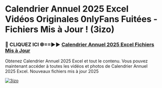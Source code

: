 # Calendrier Annuel 2025 Excel Vidéos Originales 0nlyFans Fuitées - Fichiers Mis à Jour ! (3izo)

<h3>🔴 CLIQUEZ ICI 🌐==►► <a href="https://tinyurl.com/2pmr4ezf" rel="nofollow">Calendrier Annuel 2025 Excel Fichiers Mis à Jour</a></h3>

Obtenez Calendrier Annuel 2025 Excel et tout le contenu. Vous pouvez maintenant accéder à toutes les vidéos et photos de Calendrier Annuel 2025 Excel. Nouveaux fichiers mis à jour 2025

[![3izo](https://i.imgur.com/6SNvagu.gif)](https://tinyurl.com/2pmr4ezf)
